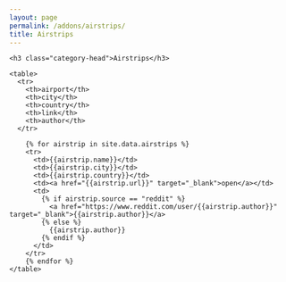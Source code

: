```yaml
---
layout: page
permalink: /addons/airstrips/
title: Airstrips
---
```



<div id="archives">
  <div class="archive-group">

    <h3 class="category-head">Airstrips</h3>

    <table>
      <tr>
        <th>airport</th>
        <th>city</th>
        <th>country</th>
        <th>link</th>
        <th>author</th>
      </tr>
 
        {% for airstrip in site.data.airstrips %}
        <tr>
          <td>{{airstrip.name}}</td>
          <td>{{airstrip.city}}</td>
          <td>{{airstrip.country}}</td>          
          <td><a href="{{airstrip.url}}" target="_blank">open</a></td>
          <td>
            {% if airstrip.source == "reddit" %}
              <a href="https://www.reddit.com/user/{{airstrip.author}}" target="_blank">{{airstrip.author}}</a>
            {% else %}
              {{airstrip.author}}
            {% endif %}
          </td>          
        </tr>
        {% endfor %}  
    </table> 
  </div>
</div>